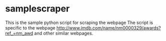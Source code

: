 # samplescraper
This is the sample python script for scraping the webpage
The script is specific to the webpage http://www.imdb.com/name/nm0000329/awards?ref_=nm_awd and other similar webpages.
